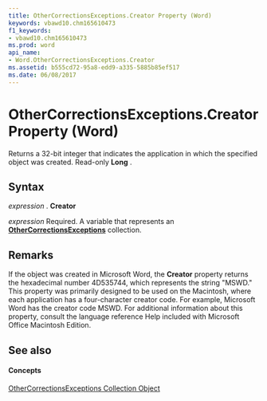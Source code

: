 ```yaml
---
title: OtherCorrectionsExceptions.Creator Property (Word)
keywords: vbawd10.chm165610473
f1_keywords:
- vbawd10.chm165610473
ms.prod: word
api_name:
- Word.OtherCorrectionsExceptions.Creator
ms.assetid: b555cd72-95a8-edd9-a335-5885b85ef517
ms.date: 06/08/2017
---
```



# OtherCorrectionsExceptions.Creator Property (Word)

Returns a 32-bit integer that indicates the application in which the specified object was created. Read-only  **Long** .


## Syntax

 _expression_ . **Creator**

 _expression_ Required. A variable that represents an **[OtherCorrectionsExceptions](Word.othercorrectionsexceptions.md)** collection.


## Remarks

If the object was created in Microsoft Word, the  **Creator** property returns the hexadecimal number 4D535744, which represents the string "MSWD." This property was primarily designed to be used on the Macintosh, where each application has a four-character creator code. For example, Microsoft Word has the creator code MSWD. For additional information about this property, consult the language reference Help included with Microsoft Office Macintosh Edition.


## See also


#### Concepts


[OtherCorrectionsExceptions Collection Object](Word.othercorrectionsexceptions.md)


